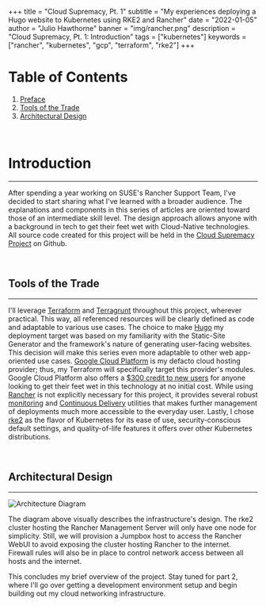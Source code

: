 +++
title = "Cloud Supremacy, Pt. 1"
subtitle = "My experiences deploying a Hugo website to Kubernetes using RKE2 and Rancher"
date = "2022-01-05"
author = "Julio Hawthorne"
banner = "img/rancher.png"
description = "Cloud Supremacy, Pt. 1: Introduction"
tags = ["kubernetes"]
keywords = ["rancher", "kubernetes", "gcp", "terraform", "rke2"]
+++

# Table of Contents
1. [Preface](#preface)
2. [Tools of the Trade](#tools-of-the-trade)
3. [Architectural Design](#architectural-design)

<br>

# Introduction
---
After spending a year working on SUSE's Rancher Support Team, I've decided to start sharing what I've learned with a broader audience. The explanations and components in this series of articles are oriented toward those of an intermediate skill level. The design approach allows anyone with a background in tech to get their feet wet with Cloud-Native technologies. All source code created for this project will be held in the [Cloud Supremacy Project](https://github.com/VltraHeaven/cloud-supremacy-project) on Github.

<br>

## Tools of the Trade
---
I'll leverage [Terraform](https://developer.hashicorp.com/terraform/intro) and [Terragrunt](https://terragrunt.gruntwork.io/docs/getting-started/quick-start/) throughout this project, wherever practical. This way, all referenced resources will be clearly defined as code and adaptable to various use cases. The choice to make [Hugo](https://gohugo.io/about/what-is-hugo/) my deployment target was based on my familiarity with the Static-Site Generator and the framework's nature of generating user-facing websites. This decision will make this series even more adaptable to other web app-oriented use cases. [Google Cloud Platform](https://cloud.google.com/) is my defacto cloud hosting provider; thus, my Terraform will specifically target this provider's modules. Google Cloud Platform also offers a [$300 credit to new users](https://cloud.google.com/free) for anyone looking to get their feet wet in this technology at no initial cost. While using [Rancher](https://ranchermanager.docs.rancher.com/) is not explicitly necessary for this project, it provides several robust [monitoring](https://ranchermanager.docs.rancher.com/pages-for-subheaders/monitoring-v2-configuration) and [Continuous Delivery](https://ranchermanager.docs.rancher.com/pages-for-subheaders/fleet-gitops-at-scale) utilities that makes further management of deployments much more accessible to the everyday user. Lastly, I chose [rke2](https://docs.rke2.io/) as the flavor of Kubernetes for its ease of use, security-conscious default settings, and quality-of-life features it offers over other Kubernetes distributions. 

<br>

## Architectural Design
---
![Architecture Diagram](img/cloud-supremacy-diagram.png)

The diagram above visually describes the infrastructure's design. The rke2 cluster hosting the Rancher Management Server will only have one node for simplicity. Still, we will provision a Jumpbox host to access the Rancher WebUI to avoid exposing the cluster hosting Rancher to the internet. Firewall rules will also be in place to control network access between all hosts and the internet.

This concludes my brief overview of the project. Stay tuned for part 2, where I'll go over getting a development environment setup and begin building out my cloud networking infrastructure.